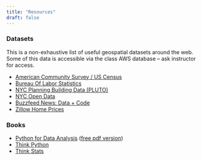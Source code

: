 ```yaml
---
title: "Resources"
draft: false
---
```


### Datasets

This is a non-exhaustive list of useful geospatial datasets around the web. Some of this data is accessible via the class AWS database – ask instructor for access.

- [American Community Survey / US Census](https://data.census.gov/cedsci/)
- [Bureau Of Labor Statistics](https://www.bls.gov/bls/proghome.htm)
- [NYC Planning Building Data (PLUTO)](https://www1.nyc.gov/site/planning/data-maps/open-data/dwn-pluto-mappluto.page)
- [NYC Open Data](https://opendata.cityofnewyork.us/)
- [Buzzfeed News: Data + Code](https://github.com/BuzzFeedNews)
- [Zillow Home Prices](https://www.zillow.com/research/data/)


### Books

- [Python for Data Analysis](https://www.oreilly.com/library/view/python-for-data/9781449323592/) ([free pdf version](https://bedford-computing.co.uk/learning/wp-content/uploads/2015/10/Python-for-Data-Analysis.pdf))
- [Think Python](https://greenteapress.com/wp/think-python/)
- [Think Stats](https://greenteapress.com/thinkstats/)
